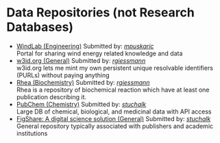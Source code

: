 # Data Repositories (not Research Databases)

<ul id='list'>
<li><a href="https://windlab.hlrs.de/" target="_blank">WindLab (Engineering)</a> Submitted by: <em><a href="https://github.com/mpuskaric">mpuskaric</a></em><br/>Portal for sharing wind energy related knowledge and data</li>
<li><a href="https://github.com/perma-id/w3id.org" target="_blank">w3id.org (General)</a> Submitted by: <em><a href="https://github.com/rgiessmann">rgiessmann</a></em><br/>w3id.org lets me mint my own persistent unique resolvable identifiers (PURLs) without paying anything</li>
<li><a href="https://www.rhea-db.org/" target="_blank">Rhea (Biochemistry)</a> Submitted by: <em><a href="https://github.com/rgiessmann">rgiessmann</a></em><br/>Rhea is a repository of biochemical reaction which have at least one publication describing it.</li>
<li><a href="https://pubchem.ncbi.nlm.nih.gov/" target="_blank">PubChem (Chemistry)</a> Submitted by: <em><a href="https://github.com/stuchalk">stuchalk</a></em><br/>Large DB of chemical, biological, and medicinal data with API access</li>
<li><a href="https://figshare.com/" target="_blank">FigShare: A digital science solution (General)</a> Submitted by: <em><a href="https://github.com/stuchalk">stuchalk</a></em><br/>General repository typically associated with publishers and academic institutions</li>
</ul>